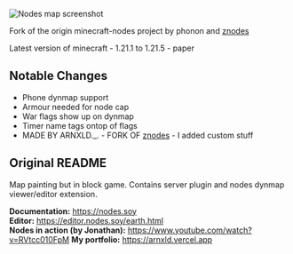 
![Nodes map screenshot](https://i.ibb.co/GcccyBs/nodes-map-example.jpg)

Fork of the origin minecraft-nodes project by phonon and [znodes](https://github.com/Mvndi/znodes)

Latest version of minecraft - 1.21.1 to 1.21.5 - paper

## Notable Changes
* Phone dynmap support
* Armour needed for node cap
* War flags show up on dynmap
* Timer name tags ontop of flags
* MADE BY ARNXLD._. - FORK OF [znodes](https://github.com/Mvndi/znodes) - I added custom stuff

## Original README
Map painting but in block game. Contains server plugin and nodes dynmap viewer/editor extension.

**Documentation:** <https://nodes.soy>  
**Editor:** <https://editor.nodes.soy/earth.html>  
**Nodes in action (by Jonathan):** <https://www.youtube.com/watch?v=RVtcc010FpM>
**My portfolio:** https://arnxld.vercel.app